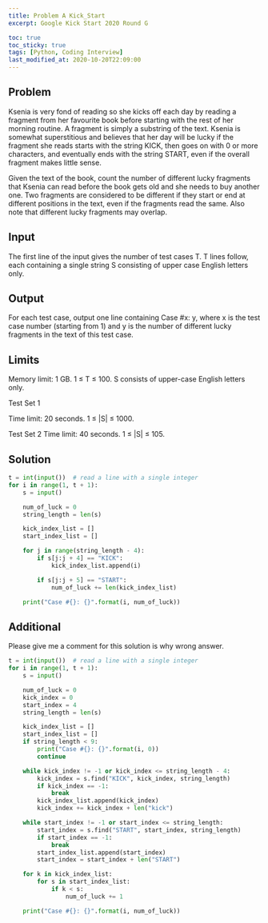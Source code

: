 ```yaml
---
title: Problem A Kick_Start
excerpt: Google Kick Start 2020 Round G

toc: true
toc_sticky: true
tags: [Python, Coding Interview]
last_modified_at: 2020-10-20T22:09:00
---
```


Problem
--------

Ksenia is very fond of reading so she kicks off each day by reading a fragment from her favourite book before starting with the rest of her morning routine. A fragment is simply a substring of the text. Ksenia is somewhat superstitious and believes that her day will be lucky if the fragment she reads starts with the string KICK, then goes on with 0 or more characters, and eventually ends with the string START, even if the overall fragment makes little sense.

Given the text of the book, count the number of different lucky fragments that Ksenia can read before the book gets old and she needs to buy another one. Two fragments are considered to be different if they start or end at different positions in the text, even if the fragments read the same. Also note that different lucky fragments may overlap.

Input
--------

The first line of the input gives the number of test cases T. T lines follow, each containing a single string S consisting of upper case English letters only.

Output
--------

For each test case, output one line containing Case #x: y, where x is the test case number (starting from 1) and y is the number of different lucky fragments in the text of this test case.

Limits
-------

Memory limit: 1 GB.
1 ≤ T ≤ 100.
S consists of upper-case English letters only.

Test Set 1

Time limit: 20 seconds.
1 ≤ |S| ≤ 1000.

Test Set 2
Time limit: 40 seconds.
1 ≤ |S| ≤ 105.

Solution
-----------

```Python
t = int(input())  # read a line with a single integer
for i in range(1, t + 1):
    s = input()

    num_of_luck = 0
    string_length = len(s)

    kick_index_list = []
    start_index_list = []

    for j in range(string_length - 4):
        if s[j:j + 4] == "KICK":
            kick_index_list.append(i)

        if s[j:j + 5] == "START":
            num_of_luck += len(kick_index_list)

    print("Case #{}: {}".format(i, num_of_luck))
```

Additional
----------

Please give me a comment for this solution is why wrong answer.

```Python
t = int(input())  # read a line with a single integer
for i in range(1, t + 1):
    s = input()

    num_of_luck = 0
    kick_index = 0
    start_index = 4
    string_length = len(s)

    kick_index_list = []
    start_index_list = []
    if string_length < 9:
        print("Case #{}: {}".format(i, 0))
        continue

    while kick_index != -1 or kick_index <= string_length - 4:
        kick_index = s.find("KICK", kick_index, string_length)
        if kick_index == -1:
            break
        kick_index_list.append(kick_index)
        kick_index += kick_index + len("kick")

    while start_index != -1 or start_index <= string_length:
        start_index = s.find("START", start_index, string_length)
        if start_index == -1:
            break
        start_index_list.append(start_index)
        start_index = start_index + len("START")

    for k in kick_index_list:
        for s in start_index_list:
            if k < s:
                num_of_luck += 1

    print("Case #{}: {}".format(i, num_of_luck))

```